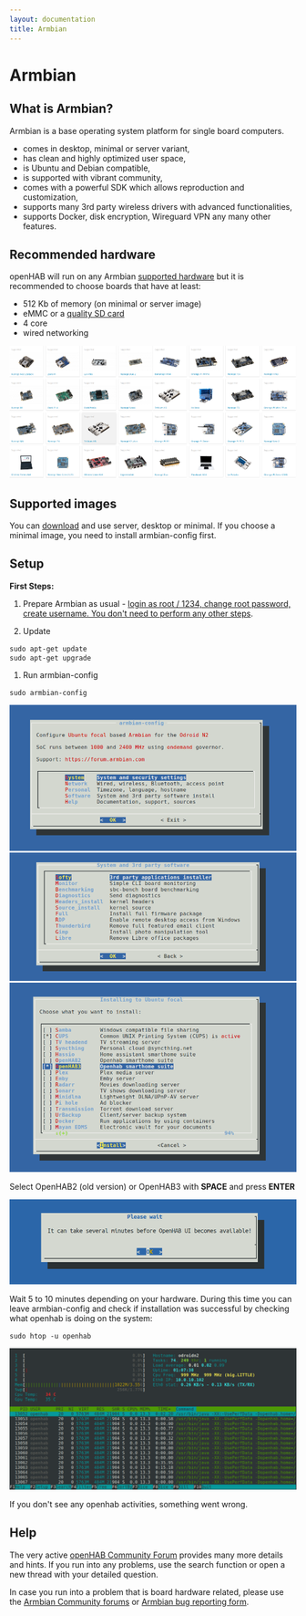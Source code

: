 ```yaml
---
layout: documentation
title: Armbian
---
```


# Armbian

## What is Armbian?

Armbian is a base operating system platform for single board computers.

- comes in desktop, minimal or server variant,
- has clean and highly optimized user space,
- is Ubuntu and Debian compatible,
- is supported with vibrant community,
- comes with a powerful SDK which allows reproduction and customization,
- supports many 3rd party wireless drivers with advanced functionalities,
- supports Docker, disk encryption, Wireguard VPN any many other features.

## Recommended hardware

openHAB will run on any Armbian [supported hardware](https://www.armbian.com/download/?device_support=Supported) but it is recommended to choose boards that have at least:

- 512 Kb of memory (on minimal or server image)
- eMMC or a [quality SD card](https://docs.armbian.com/User-Guide_Getting-Started/#how-to-prepare-a-sd-card)
- 4 core
- wired networking

![Armbian](images/boards1.png)

## Supported images

You can [download](https://www.armbian.com/download/?device_support=Supported) and use server, desktop or minimal. If you choose a minimal image, you need to install armbian-config first.

## Setup

**First Steps:**

1. Prepare Armbian as usual - [login as root / 1234, change root password, create username. You don't need to perform any other steps](https://docs.armbian.com/User-Guide_Getting-Started/).

1. Update

```shell
sudo apt-get update
sudo apt-get upgrade
```

1. Run armbian-config

```shell
sudo armbian-config
```

![Armbian config](images/armbian-step1.png)
![System and 3rd party software](images/armbian-step2.png)
![Softy](images/armbian-step3.png)

Select OpenHAB2 (old version) or OpenHAB3 with **SPACE** and press **ENTER**

![Openhab](images/armbian-step4.png)

Wait 5 to 10 minutes depending on your hardware. During this time you can leave armbian-config and check if installation was successful by checking what openhab is doing on the system:

```shell
sudo htop -u openhab
```

![Observe activities with htop](images/armbian-step5.png)

If you don't see any openhab activities, something went wrong.

## Help

The very active [openHAB Community Forum](https://community.openhab.org) provides many more details and hints.
If you run into any problems, use the search function or open a new thread with your detailed question.

In case you run into a problem that is board hardware related, please use the [Armbian Community forums](https://forum.armbian.com/) or [Armbian bug reporting form](https://www.armbian.com/bugs/).
